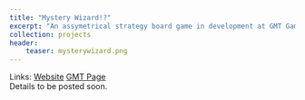 ```yaml
---
title: "Mystery Wizard!?"
excerpt: "An assymetrical strategy board game in development at GMT Games."
collection: projects
header:
    teaser: mysterywizard.png
---
```

Links:
[Website](https://mysterywizardgame.com/)
[GMT Page](https://www.gmtgames.com/p-734-mystery-wizard.aspx)
<br>
Details to be posted soon.
